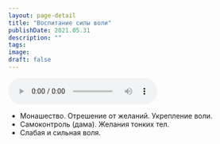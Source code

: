 ```yaml
---
layout: page-detail
title: "Воспитание силы воли"
publishDate: 2021.05.31
description: ""
tags:
image:
draft: false
---
```


<audio title="2021.05.31 - Воспитание силы воли.mp3" src="/upload/iblock/b59/b596f9ce31cd6447eb8a0f1334427704.mp3" controls=""></audio>

* Монашество. Отрешение от желаний. Укрепление воли.
* Самоконтроль (дама). Желания тонких тел.
* Слабая и сильная воля.

  
